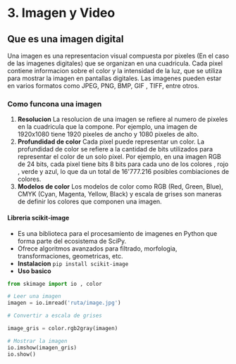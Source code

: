 # 3. Imagen y Video

## Que es una imagen digital

Una imagen es una representacion visual compuesta por pixeles (En el caso de las imagenes digitales) que se organizan en una cuadricula. Cada pixel contiene informacion sobre el color y la intensidad de la luz, que se utiliza para mostrar la imagen en pantallas digitales. Las imagenes pueden estar en varios formatos como JPEG, PNG, BMP, GIF , TIFF, entre otros.

### Como funcona una imagen

1. **Resolucion** La resolucion de una imagen se refiere al numero de pixeles en la cuadricula que la compone. Por ejemplo, una imagen de 1920x1080 tiene 1920 pixeles de ancho y 1080 pixeles de alto.
2. **Profundidad de color** Cada pixel puede representar un color. La profundidad de color se refiere a la cantidad de bits utilizados para representar el color de un solo pixel. Por ejemplo, en una imagen RGB de 24 bits, cada pixel tiene bits 8 bits para cada uno de los colores , rojo , verde y azul, lo que da un total de 16'777.216  posibles combiaciones de colores.
3. **Modelos de color** Los modelos de color como RGB (Red, Green, Blue), CMYK (Cyan, Magenta, Yellow, Black) y escala de grises son maneras de definir los colores que componen una imagen.


#### Libreria scikit-image

* Es una biblioteca para el procesamiento de imagenes en Python que forma parte del ecosistema de SciPy.
* Ofrece algoritmos avanzados para filtrado, morfologia, transformaciones, geometricas, etc.
* **Instalacion**  `pip install scikit-image`
* **Uso basico**

```python
from skimage import io , color

# Leer una imagen
imagen = io.imread('ruta/image.jpg')

# Convertir a escala de grises

image_gris = color.rgb2gray(imagen)

# Mostrar la imagen
io.imshow(imagen_gris)
io.show()
```


